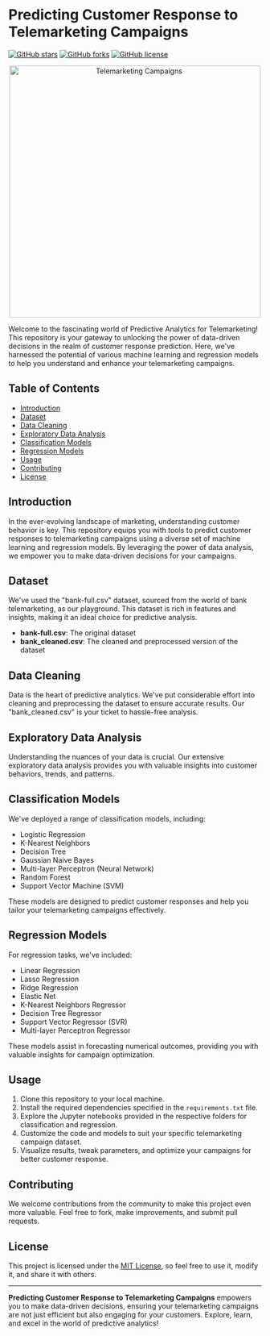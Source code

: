 # Predicting Customer Response to Telemarketing Campaigns

[![GitHub stars](https://img.shields.io/github/stars/YourUsername/YourRepositoryName.svg)](https://github.com/YourUsername/YourRepositoryName/stargazers)
[![GitHub forks](https://img.shields.io/github/forks/YourUsername/YourRepositoryName.svg)](https://github.com/YourUsername/YourRepositoryName/network)
[![GitHub license](https://img.shields.io/github/license/YourUsername/YourRepositoryName.svg)](https://github.com/YourUsername/YourRepositoryName/blob/main/LICENSE)

<p align="center">
  <img src="telemarketing.jpg" alt="Telemarketing Campaigns" width="500" />
</p>

Welcome to the fascinating world of Predictive Analytics for Telemarketing! This repository is your gateway to unlocking the power of data-driven decisions in the realm of customer response prediction. Here, we've harnessed the potential of various machine learning and regression models to help you understand and enhance your telemarketing campaigns.

## Table of Contents

- [Introduction](#introduction)
- [Dataset](#dataset)
- [Data Cleaning](#data-cleaning)
- [Exploratory Data Analysis](#exploratory-data-analysis)
- [Classification Models](#classification-models)
- [Regression Models](#regression-models)
- [Usage](#usage)
- [Contributing](#contributing)
- [License](#license)

## Introduction

In the ever-evolving landscape of marketing, understanding customer behavior is key. This repository equips you with tools to predict customer responses to telemarketing campaigns using a diverse set of machine learning and regression models. By leveraging the power of data analysis, we empower you to make data-driven decisions for your campaigns.

## Dataset

We've used the "bank-full.csv" dataset, sourced from the world of bank telemarketing, as our playground. This dataset is rich in features and insights, making it an ideal choice for predictive analysis.

- **bank-full.csv**: The original dataset
- **bank_cleaned.csv**: The cleaned and preprocessed version of the dataset

## Data Cleaning

Data is the heart of predictive analytics. We've put considerable effort into cleaning and preprocessing the dataset to ensure accurate results. Our "bank_cleaned.csv" is your ticket to hassle-free analysis.

## Exploratory Data Analysis

Understanding the nuances of your data is crucial. Our extensive exploratory data analysis provides you with valuable insights into customer behaviors, trends, and patterns.

## Classification Models

We've deployed a range of classification models, including:

- Logistic Regression
- K-Nearest Neighbors
- Decision Tree
- Gaussian Naive Bayes
- Multi-layer Perceptron (Neural Network)
- Random Forest
- Support Vector Machine (SVM)

These models are designed to predict customer responses and help you tailor your telemarketing campaigns effectively.

## Regression Models

For regression tasks, we've included:

- Linear Regression
- Lasso Regression
- Ridge Regression
- Elastic Net
- K-Nearest Neighbors Regressor
- Decision Tree Regressor
- Support Vector Regressor (SVR)
- Multi-layer Perceptron Regressor

These models assist in forecasting numerical outcomes, providing you with valuable insights for campaign optimization.

## Usage

1. Clone this repository to your local machine.
2. Install the required dependencies specified in the `requirements.txt` file.
3. Explore the Jupyter notebooks provided in the respective folders for classification and regression.
4. Customize the code and models to suit your specific telemarketing campaign dataset.
5. Visualize results, tweak parameters, and optimize your campaigns for better customer response.

## Contributing

We welcome contributions from the community to make this project even more valuable. Feel free to fork, make improvements, and submit pull requests.

## License

This project is licensed under the [MIT License](LICENSE), so feel free to use it, modify it, and share it with others.

---

**Predicting Customer Response to Telemarketing Campaigns** empowers you to make data-driven decisions, ensuring your telemarketing campaigns are not just efficient but also engaging for your customers. Explore, learn, and excel in the world of predictive analytics!

